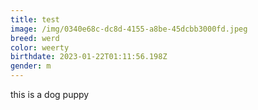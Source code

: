 ```yaml
---
title: test
image: /img/0340e68c-dc8d-4155-a8be-45dcbb3000fd.jpeg
breed: werd
color: weerty
birthdate: 2023-01-22T01:11:56.198Z
gender: m
---
```

t﻿his is a dog puppy